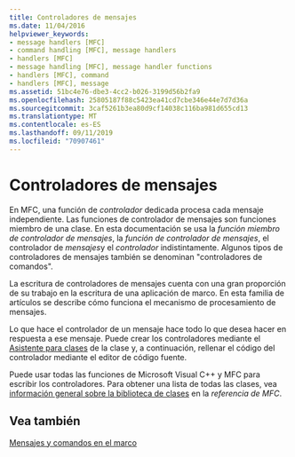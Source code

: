 ```yaml
---
title: Controladores de mensajes
ms.date: 11/04/2016
helpviewer_keywords:
- message handlers [MFC]
- command handling [MFC], message handlers
- handlers [MFC]
- message handling [MFC], message handler functions
- handlers [MFC], command
- handlers [MFC], message
ms.assetid: 51bc4e76-dbe3-4cc2-b026-3199d56b2fa9
ms.openlocfilehash: 25805187f88c5423ea41cd7cbe346e44e7d7d36a
ms.sourcegitcommit: 3caf5261b3ea80d9cf14038c116ba981d655cd13
ms.translationtype: MT
ms.contentlocale: es-ES
ms.lasthandoff: 09/11/2019
ms.locfileid: "70907461"
---
```

# <a name="message-handlers"></a>Controladores de mensajes

En MFC, una función de *controlador* dedicada procesa cada mensaje independiente. Las funciones de controlador de mensajes son funciones miembro de una clase. En esta documentación se usa la *función miembro de controlador de mensajes*, la *función de controlador de mensajes*, el controlador de *mensajes*y el *controlador* indistintamente. Algunos tipos de controladores de mensajes también se denominan "controladores de comandos".

La escritura de controladores de mensajes cuenta con una gran proporción de su trabajo en la escritura de una aplicación de marco. En esta familia de artículos se describe cómo funciona el mecanismo de procesamiento de mensajes.

Lo que hace el controlador de un mensaje hace todo lo que desea hacer en respuesta a ese mensaje. Puede crear los controladores mediante el [Asistente para clases](reference/mfc-class-wizard.md) de la clase y, a continuación, rellenar el código del controlador mediante el editor de código fuente.

Puede usar todas las funciones de Microsoft Visual C++ y MFC para escribir los controladores. Para obtener una lista de todas las clases, vea [información general sobre la biblioteca de clases](../mfc/class-library-overview.md) en la *referencia de MFC*.

## <a name="see-also"></a>Vea también

[Mensajes y comandos en el marco](../mfc/messages-and-commands-in-the-framework.md)
